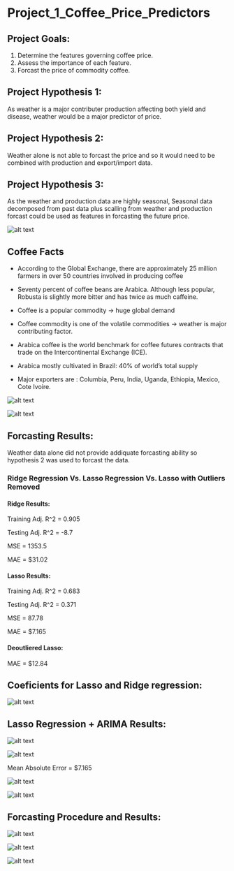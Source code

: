 # Project_1_Coffee_Price_Predictors

## Project Goals:
1. Determine the features governing coffee price. 
2. Assess the importance of each feature.
3. Forcast the price of commodity coffee. 

## Project Hypothesis 1:

As weather is a major contributer production affecting both yield and disease, weather would be a major predictor of price.

## Project Hypothesis 2:

Weather alone is not able to forcast the price and so it would need to be combined with production and export/import data.

## Project Hypothesis 3:

As the weather and production data are highly seasonal, Seasonal data decomposed from past data plus scalling from weather and production forcast could be used as features in forcasting the future price.

![alt text](Pictures/Coffee_world.png)

## Coffee Facts

* According to the Global Exchange, there are approximately 25 million farmers in over 50 countries involved in producing coffee

* Seventy percent of coffee beans are Arabica. Although less popular, Robusta is slightly more bitter and has twice as much caffeine.

* Coffee is a popular commodity -> huge global demand

* Coffee commodity is one of the volatile commodities -> weather is major contributing factor.

* Arabica coffee is the world benchmark for coffee futures contracts that trade on the Intercontinental Exchange (ICE).

* Arabica mostly cultivated in Brazil: 40% of world’s total supply 

* Major exporters are : Columbia, Peru, India, Uganda, Ethiopia, Mexico, Cote Ivoire.

![alt text](Pictures/Top_5_Producers.png)

![alt text](Pictures/Coffee_Berry.png)
## Forcasting Results:

Weather data alone did not provide addiquate forcasting ability so hypothesis 2 was used to forcast the data.

### Ridge Regression Vs. Lasso Regression Vs. Lasso with Outliers Removed

#### Ridge Results: 

Training Adj. R^2 = 0.905

Testing Adj. R^2 = -8.7

MSE = 1353.5

MAE = $31.02
#### Lasso Results: 
Training Adj. R^2 = 0.683

Testing Adj. R^2 = 0.371

MSE = 87.78

MAE = $7.165

#### Deoutliered Lasso:

MAE = $12.84

## Coeficients for Lasso and Ridge regression:

![alt text](Pictures/Coef.png)

## Lasso Regression + ARIMA Results:

![alt text](Analysis/Pictures/arima1.png)

![alt text](Analysis/Pictures/Lasso_with_Error.png)

Mean Absolute Error = $7.165

![alt text](Analysis/Pictures/KDE_Train.png)


![alt text](Analysis/Pictures/KDE_Test.png)

## Forcasting Procedure and Results:



![alt text](Analysis/Pictures/seasonal_decomp.png)

![alt text](Analysis/Pictures/arima2.png)

![alt text](Analysis/Pictures/Forcast_Price.png)


